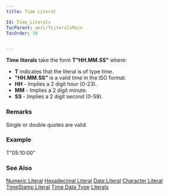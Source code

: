 ```yaml
---
title: Time Literal

Id: Time_Literals
TocParent: aerLrfLiteralsMain
TocOrder: 10


---
```


**Time** **literals** take the form **T"HH.MM.SS"** where: 

- **T** indicates that the literal is of type time.
- **"HH.MM.SS"** is a valid time in the ISO format.
- **HH** - Implies a 2 digit hour (0-23).
- **MM** - Implies a 2 digit minute.
- **SS** - Implies a 2 digit second (0-59).

### Remarks
Single or double quotes are valid. 

### Example
T"05:10:00" 

### See Also
[Numeric Literal](Numeric_Literal.html)
[Hexadecimal Literal](Hexadecimal_Literal.html)
[Date Literal](Date_Literals.html)
[Character Literal](Character_Literal.html)
[TimeStamp Literal](Timestamp_Literals.html)
[Time Data Type](Time_Data_Type.html)
[Literals](aerLrfLiteralsMain.html) 
